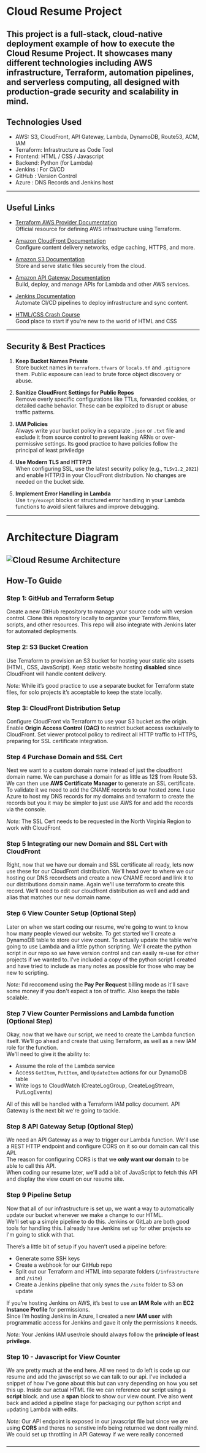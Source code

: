 # Cloud Resume Project

This project is a full-stack, cloud-native deployment example of how to execute the Cloud Resume Project. It showcases many different technologies including AWS infrastructure, Terraform, automation pipelines, and serverless computing, all designed with production-grade security and scalability in mind. 
---

## Technologies Used  
- AWS: S3, CloudFront, API Gateway, Lambda, DynamoDB, Route53, ACM, IAM  
- Terraform: Infrastructure as Code Tool  
- Frontend: HTML / CSS / Javascript 
- Backend: Python (for Lambda)  
- Jenkins : For CI/CD 
- GitHub : Version Control
- Azure : DNS Records and Jenkins host

---

## Useful Links
- [Terraform AWS Provider Documentation](https://registry.terraform.io/providers/hashicorp/aws/latest/docs)  
  Official resource for defining AWS infrastructure using Terraform.

- [Amazon CloudFront Documentation](https://docs.aws.amazon.com/cloudfront/)  
  Configure content delivery networks, edge caching, HTTPS, and more.

- [Amazon S3 Documentation](https://docs.aws.amazon.com/s3/)  
  Store and serve static files securely from the cloud.

- [Amazon API Gateway Documentation](https://docs.aws.amazon.com/apigateway/)  
  Build, deploy, and manage APIs for Lambda and other AWS services.

- [Jenkins Documentation](https://www.jenkins.io/doc/)  
  Automate CI/CD pipelines to deploy infrastructure and sync content.

- [HTML/CSS Crash Course](https://www.youtube.com/watch?v=G3e-cpL7ofc&t=7756s)  
  Good place to start if you're new to the world of HTML and CSS

---

## Security & Best Practices

1. **Keep Bucket Names Private**  
   Store bucket names in `terraform.tfvars` or `locals.tf` and `.gitignore` them. Public exposure can lead to brute force object discovery or abuse.

2. **Sanitize CloudFront Settings for Public Repos**  
   Remove overly specific configurations like TTLs, forwarded cookies, or detailed cache behavior. These can be exploited to disrupt or abuse traffic patterns.

3. **IAM Policies**  
   Always write your bucket policy in a separate `.json` or `.txt` file and exclude it from source control to prevent leaking ARNs or over-permissive settings.
   Its good practice to have policies follow the principal of least priviledge

4. **Use Modern TLS and HTTP/3**  
   When configuring SSL, use the latest security policy (e.g., `TLSv1.2_2021`) and enable HTTP/3 in your CloudFront distribution. No changes are needed on the bucket side.

5. **Implement Error Handling in Lambda**  
   Use `try/except` blocks or structured error handling in your Lambda functions to avoid silent failures and improve debugging.

---
# Architecture Diagram
![Cloud Resume Architecture](CRP-Architecture-Diagram.png)
---

## How-To Guide

### Step 1: GitHub and Terraform Setup  
Create a new GitHub repository to manage your source code with version control. Clone this repository locally to organize your Terraform files, scripts, and other resources. This repo will also integrate with Jenkins later for automated deployments.

### Step 2: S3 Bucket Creation  
Use Terraform to provision an S3 bucket for hosting your static site assets (HTML, CSS, JavaScript). Keep static website hosting **disabled** since CloudFront will handle content delivery.  

*Note:* While it’s good practice to use a separate bucket for Terraform state files, for solo projects it’s acceptable to keep the state locally.

### Step 3: CloudFront Distribution Setup  
Configure CloudFront via Terraform to use your S3 bucket as the origin. Enable **Origin Access Control (OAC)** to restrict bucket access exclusively to CloudFront. Set viewer protocol policy to redirect all HTTP traffic to HTTPS, preparing for SSL certificate integration.

### Step 4 Purchase Domain and SSL Cert
Next we want to a custom domain name instead of just the cloudfront domain name. We can purchase a domain for as little as 12$ from Route 53. We can then use **AWS Certificate Manager** to generate an SSL certificate. To validate it we need to add the CNAME records to our hosted zone. I use Azure to host my DNS records for my domains and terraform to create the records but you it may be simpler to just use AWS for and add the records via the console.  

*Note:* The SSL Cert needs to be requested in the North Virginia Region to work with CloudFront

### Step 5 Integrating our new Domain and SSL Cert with CloudFront
Right, now that we have our domain and SSL certificate all ready, lets now use these for our CloudFront distribution. We'll head over to where we our hosting our DNS recordsets and create a new CNAME record and link it to our distributions domain name. Again we'll use terraform to create this record. We'll need to edit our cloudfront distribution as well and add and alias that matches our new domain name.

### Step 6 View Counter Setup (Optional Step)
Later on when we start coding our resume, we're going to want to know how many people viewed our website. To get started we'll create a DynamoDB table to store our view count.
To actually update the table we're going to use Lambda and a little python scripting. We'll create the python script in our repo so we have version control and can easily re-use for other projects if we wanted to. I've included a copy of the python script I created and have tried to include as many notes as possible for those who may be new to scripting.  

*Note:* I'd reccomend using the **Pay Per Request** billing mode as it'll save some money if you don't expect a ton of traffic. Also keeps the table scalable.

### Step 7 View Counter Permissions and Lambda function (Optional Step)
Okay, now that we have our script, we need to create the Lambda function itself. We'll go ahead and create that using Terraform, as well as a new IAM role for the function.  
We'll need to give it the ability to:
- Assume the role of the Lambda service
- Access `GetItem`, `PutItem`, and `UpdateItem` actions for our DynamoDB table
- Write logs to CloudWatch (CreateLogGroup, CreateLogStream, PutLogEvents)

All of this will be handled with a Terraform IAM policy document. API Gateway is the next bit we're going to tackle.

### Step 8 API Gateway Setup (Optional Step)
We need an API Gateway as a way to trigger our Lambda function. We'll use a REST HTTP endpoint and configure CORS on it so our domain can call this API.  
The reason for configuring CORS is that we **only want our domain** to be able to call this API.  
When coding our resume later, we'll add a bit of JavaScript to fetch this API and display the view count on our resume site.

### Step 9 Pipeline Setup
Now that all of our infrastructure is set up, we want a way to automatically update our bucket whenever we make a change to our HTML.  
We'll set up a simple pipeline to do this. Jenkins or GitLab are both good tools for handling this. I already have Jenkins set up for other projects so I'm going to stick with that.

There’s a little bit of setup if you haven’t used a pipeline before:
- Generate some SSH keys
- Create a webhook for our GitHub repo
- Split out our Terraform and HTML into separate folders (`/infrastructure` and `/site`)
- Create a Jenkins pipeline that only syncs the `/site` folder to S3 on update

If you’re hosting Jenkins on AWS, it’s best to use an **IAM Role** with an **EC2 Instance Profile** for permissions.  
Since I’m hosting Jenkins in Azure, I created a new **IAM user** with programmatic access for Jenkins and gave it only the permissions it needs.  

*Note:* Your Jenkins IAM user/role should always follow the **principle of least privilege**.

### Step 10 - Javascript for View Counter
We are pretty much at the end here. All we need to do left is code up our resume and add the javascript so we can talk to our api. I've included a snippet of how I've gone about this but can vary depending on how you set this up. Inside our actual HTML file we can reference our script using a **script** block. and use a **span** block to show our view count. I've 
also went back and added a pipeline stage for packaging our python script and updating Lambda with edits.  

*Note:* Our API endpoint is exposed in our javascript file but since we are using **CORS** and theres no senstive info being returned we dont really mind. We could set up throttling in API Gateway if we were really concerned

###

---